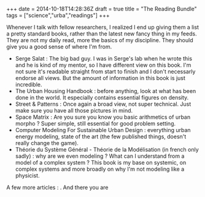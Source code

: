 +++
date = 2014-10-18T14:28:36Z
draft = true
title = "The Reading Bundle"
tags = ["science","urba","readings"]
+++

Whenever I talk with fellow researchers, I realized I end up giving them a list a pretty standard books, rather than the latest new fancy thing in my feeds. They are not my daily read, more the basics of my discipline. They should give you a good sense of where I'm from.

- Serge Salat : The big bad guy. I was in Serge's lab when he wrote this and he is kind of my mentor, so I have different view on this book. I'm not sure it's readable straight from start to finish and I don't necessarly endorse all views. But the amount of information in this book is just incredible.
- The Urban Housing Handbook : before anything, look at what has been done in the world. It especially contains essential figures on density.
- Street & Patterns : Once again a broad view, not super technical. Just make sure you have all those pictures in mind.
- Space Matrix : Are you sure you know you basic arithmetics of urban morpho ? Super simple, still essential for good problem setting.
- Computer Modeling For Sustainable Urban Design : everything urban energy modeling, state of the art (the few published things, doesn't really change the game).
- Théorie du Système Général - Théorie de la Modélisation (in french only sadly) : why are we even modeling ? What can I understand from a model of a complex system ? This book is my base on systemic, on complex systems and more broadly on why I'm not modeling like a physicist.

A few more articles : . And there you are
